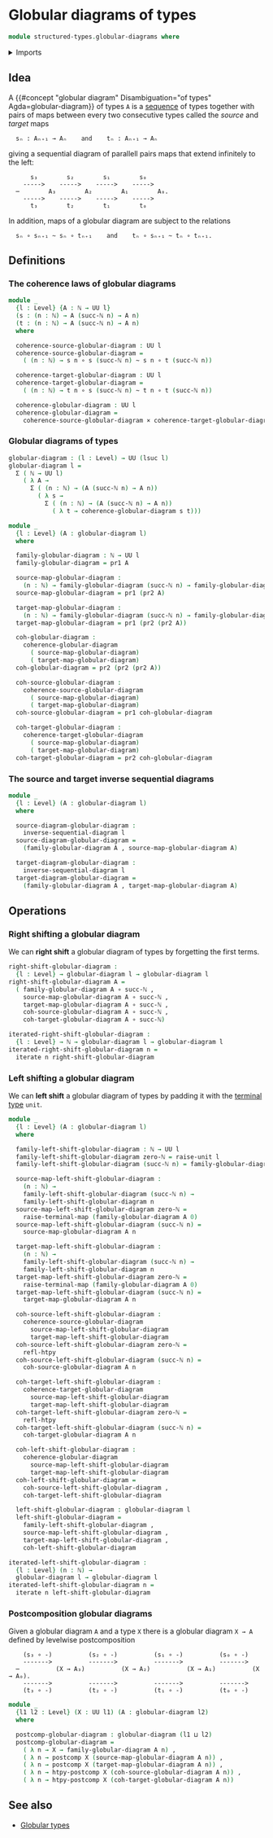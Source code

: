 # Globular diagrams of types

```agda
module structured-types.globular-diagrams where
```

<details><summary>Imports</summary>

```agda
open import elementary-number-theory.natural-numbers

open import foundation.cartesian-product-types
open import foundation.dependent-pair-types
open import foundation.function-types
open import foundation.homotopies
open import foundation.identity-types
open import foundation.inverse-sequential-diagrams
open import foundation.iterating-functions
open import foundation.postcomposition-functions
open import foundation.unit-type
open import foundation.universe-levels
```

</details>

## Idea

A
{{#concept "globular diagram" Disambiguation="of types" Agda=globular-diagram}}
of types `A` is a [sequence](foundation.sequences.md) of types together with
pairs of maps between every two consecutive types called the _source_ and
_target_ maps

```text
  sₙ : Aₙ₊₁ → Aₙ    and    tₙ : Aₙ₊₁ → Aₙ
```

giving a sequential diagram of parallell pairs maps that extend infinitely to
the left:

```text
      s₃        s₂        s₁        s₀
    ----->    ----->    ----->    ----->
  ⋯        A₃        A₂        A₁        A₀.
    ----->    ----->    ----->    ----->
      t₃        t₂        t₁        t₀
```

In addition, maps of a globular diagram are subject to the relations

```text
  sₙ ∘ sₙ₊₁ ~ sₙ ∘ tₙ₊₁    and    tₙ ∘ sₙ₊₁ ~ tₙ ∘ tₙ₊₁.
```

## Definitions

### The coherence laws of globular diagrams

```agda
module _
  {l : Level} {A : ℕ → UU l}
  (s : (n : ℕ) → A (succ-ℕ n) → A n)
  (t : (n : ℕ) → A (succ-ℕ n) → A n)
  where

  coherence-source-globular-diagram : UU l
  coherence-source-globular-diagram =
    ( (n : ℕ) → s n ∘ s (succ-ℕ n) ~ s n ∘ t (succ-ℕ n))

  coherence-target-globular-diagram : UU l
  coherence-target-globular-diagram =
    ( (n : ℕ) → t n ∘ s (succ-ℕ n) ~ t n ∘ t (succ-ℕ n))

  coherence-globular-diagram : UU l
  coherence-globular-diagram =
    coherence-source-globular-diagram × coherence-target-globular-diagram
```

### Globular diagrams of types

```agda
globular-diagram : (l : Level) → UU (lsuc l)
globular-diagram l =
  Σ ( ℕ → UU l)
    ( λ A →
      Σ ( (n : ℕ) → (A (succ-ℕ n) → A n))
        ( λ s →
          Σ ( (n : ℕ) → (A (succ-ℕ n) → A n))
            ( λ t → coherence-globular-diagram s t)))

module _
  {l : Level} (A : globular-diagram l)
  where

  family-globular-diagram : ℕ → UU l
  family-globular-diagram = pr1 A

  source-map-globular-diagram :
    (n : ℕ) → family-globular-diagram (succ-ℕ n) → family-globular-diagram n
  source-map-globular-diagram = pr1 (pr2 A)

  target-map-globular-diagram :
    (n : ℕ) → family-globular-diagram (succ-ℕ n) → family-globular-diagram n
  target-map-globular-diagram = pr1 (pr2 (pr2 A))

  coh-globular-diagram :
    coherence-globular-diagram
      ( source-map-globular-diagram)
      ( target-map-globular-diagram)
  coh-globular-diagram = pr2 (pr2 (pr2 A))

  coh-source-globular-diagram :
    coherence-source-globular-diagram
      ( source-map-globular-diagram)
      ( target-map-globular-diagram)
  coh-source-globular-diagram = pr1 coh-globular-diagram

  coh-target-globular-diagram :
    coherence-target-globular-diagram
      ( source-map-globular-diagram)
      ( target-map-globular-diagram)
  coh-target-globular-diagram = pr2 coh-globular-diagram
```

### The source and target inverse sequential diagrams

```agda
module _
  {l : Level} (A : globular-diagram l)
  where

  source-diagram-globular-diagram :
    inverse-sequential-diagram l
  source-diagram-globular-diagram =
    (family-globular-diagram A , source-map-globular-diagram A)

  target-diagram-globular-diagram :
    inverse-sequential-diagram l
  target-diagram-globular-diagram =
    (family-globular-diagram A , target-map-globular-diagram A)
```

## Operations

### Right shifting a globular diagram

We can **right shift** a globular diagram of types by forgetting the first
terms.

```agda
right-shift-globular-diagram :
  {l : Level} → globular-diagram l → globular-diagram l
right-shift-globular-diagram A =
  ( family-globular-diagram A ∘ succ-ℕ ,
    source-map-globular-diagram A ∘ succ-ℕ ,
    target-map-globular-diagram A ∘ succ-ℕ ,
    coh-source-globular-diagram A ∘ succ-ℕ ,
    coh-target-globular-diagram A ∘ succ-ℕ)

iterated-right-shift-globular-diagram :
  {l : Level} → ℕ → globular-diagram l → globular-diagram l
iterated-right-shift-globular-diagram n =
  iterate n right-shift-globular-diagram
```

### Left shifting a globular diagram

We can **left shift** a globular diagram of types by padding it with the
[terminal type](foundation.unit-type.md) `unit`.

```agda
module _
  {l : Level} (A : globular-diagram l)
  where

  family-left-shift-globular-diagram : ℕ → UU l
  family-left-shift-globular-diagram zero-ℕ = raise-unit l
  family-left-shift-globular-diagram (succ-ℕ n) = family-globular-diagram A n

  source-map-left-shift-globular-diagram :
    (n : ℕ) →
    family-left-shift-globular-diagram (succ-ℕ n) →
    family-left-shift-globular-diagram n
  source-map-left-shift-globular-diagram zero-ℕ =
    raise-terminal-map (family-globular-diagram A 0)
  source-map-left-shift-globular-diagram (succ-ℕ n) =
    source-map-globular-diagram A n

  target-map-left-shift-globular-diagram :
    (n : ℕ) →
    family-left-shift-globular-diagram (succ-ℕ n) →
    family-left-shift-globular-diagram n
  target-map-left-shift-globular-diagram zero-ℕ =
    raise-terminal-map (family-globular-diagram A 0)
  target-map-left-shift-globular-diagram (succ-ℕ n) =
    target-map-globular-diagram A n

  coh-source-left-shift-globular-diagram :
    coherence-source-globular-diagram
      source-map-left-shift-globular-diagram
      target-map-left-shift-globular-diagram
  coh-source-left-shift-globular-diagram zero-ℕ =
    refl-htpy
  coh-source-left-shift-globular-diagram (succ-ℕ n) =
    coh-source-globular-diagram A n

  coh-target-left-shift-globular-diagram :
    coherence-target-globular-diagram
      source-map-left-shift-globular-diagram
      target-map-left-shift-globular-diagram
  coh-target-left-shift-globular-diagram zero-ℕ =
    refl-htpy
  coh-target-left-shift-globular-diagram (succ-ℕ n) =
    coh-target-globular-diagram A n

  coh-left-shift-globular-diagram :
    coherence-globular-diagram
      source-map-left-shift-globular-diagram
      target-map-left-shift-globular-diagram
  coh-left-shift-globular-diagram =
    coh-source-left-shift-globular-diagram ,
    coh-target-left-shift-globular-diagram

  left-shift-globular-diagram : globular-diagram l
  left-shift-globular-diagram =
    family-left-shift-globular-diagram ,
    source-map-left-shift-globular-diagram ,
    target-map-left-shift-globular-diagram ,
    coh-left-shift-globular-diagram

iterated-left-shift-globular-diagram :
  {l : Level} (n : ℕ) →
  globular-diagram l → globular-diagram l
iterated-left-shift-globular-diagram n =
  iterate n left-shift-globular-diagram
```

### Postcomposition globular diagrams

Given a globular diagram `A` and a type `X` there is a globular diagram `X → A`
defined by levelwise postcomposition

```text
    (s₃ ∘ -)          (s₂ ∘ -)          (s₁ ∘ -)          (s₀ ∘ -)
    ------->          ------->          ------->          ------->
  ⋯          (X → A₃)          (X → A₂)          (X → A₁)          (X → A₀).
    ------->          ------->          ------->          ------->
    (t₃ ∘ -)          (t₂ ∘ -)          (t₁ ∘ -)          (t₀ ∘ -)
```

```agda
module _
  {l1 l2 : Level} (X : UU l1) (A : globular-diagram l2)
  where

  postcomp-globular-diagram : globular-diagram (l1 ⊔ l2)
  postcomp-globular-diagram =
    ( λ n → X → family-globular-diagram A n) ,
    ( λ n → postcomp X (source-map-globular-diagram A n)) ,
    ( λ n → postcomp X (target-map-globular-diagram A n)) ,
    ( λ n → htpy-postcomp X (coh-source-globular-diagram A n)) ,
    ( λ n → htpy-postcomp X (coh-target-globular-diagram A n))
```

## See also

- [Globular types](structured-types.globular-types.md)
